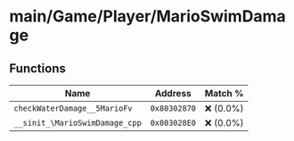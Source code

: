 # main/Game/Player/MarioSwimDamage

## Functions

| Name | Address | Match % |
|------|---------|---------|
| `checkWaterDamage__5MarioFv` | `0x80302870` | :x: (0.0%) |
| `__sinit_\MarioSwimDamage_cpp` | `0x803028E0` | :x: (0.0%) |